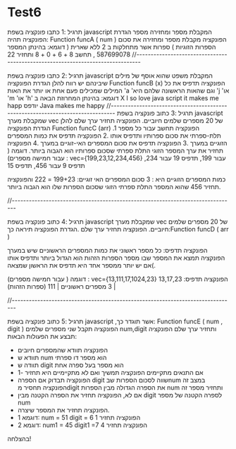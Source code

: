 # Test6
תרגיל :1 
כתבו פונקציה בשפת javascript המקבלת מספר ומחזירה מספר 
הגדרת הפונקציה תהיה: 
Function funcA ( num ) 
הפונקציה מקבלת מספר ומחזירה את סכום הספרות הזוגיות ) ספרות אשר מתחלקות ב 2 ללא שארית ( 
דוגמא:
בהינתן המספר 587699078 , תחשב 8 + 6 + 0 + 8 ותחזיר 22
//-------------------------------------------------------------------------------

תרגיל :2 
כתבו פונקציה בשפת javascript המקבלת משפט שהוא אוסף של מילים שיבינהם יש רווח 
להלן הגדרת הפונקציה 
Function funcB (x) 
הפונקציה תדפיס את כל המילים שמכילים פעם אחת או יותר את האות 'a 'וגם שהאות הראשונה שלהם היא 'j 'או 'm 'או 'h'
דוגמא: 
בהינתן המחרוזת הבאה ב X
I so love java script it makes me happ
יודפס 
Java makes me happy
//-------------------------------------------------------------------------------
תרגיל :3 
כתוב פונקציה בשפת javascript שמקבלת מערך vec של 20 מספרים שלמים חיוביים. הפונקציה תחזיר ערך שלם
להלן הגדרת הפונקציה
Function funcC (arr)
.1 הפונקציה תחשב עבור כל מספר תלת-ספרתי את סכום ספרותיו ותדפיס אותו
.2 הפונקציה תדפיס את כמות המספרים הזוגיים במערך 
.3 הפונקציה תדפיס את סכום המספרים האי-זוגיים במערך
.4 הפונקציה תחזיר את ערך המספר הזוגי התלת ספרתי שסכום ספרותיו הוא הגבוה ביותר.
דוגמה ( עבור חמישה מספרים) : vec={199,23,12,234,456}
עבור 199, תדפיס 19
עבור 234, תדפיס 9
עבור 456, תדפיס 15

כמות המספרים הזוגיים היא : 3
סכום המספרים האי זוגיים: 199+23 = 222
והפונקציה תחזיר 456 שהוא המספר התלת ספרתי הזוגי שסכום הספרות שלו הוא הגבוה ביותר.

//-------------------------------------------------------------------------------

תרגיל :4 
כתוב פונקציה בשפת javascript שמקבלת מערך vec של 20 מספרים שלמים חיוביים. הפונקציה תחזיר ערך שלם .הגדרת 
הפונקציה תיראה כך:Function funcD ( arr ) 

הפונקציה תדפיס:
כל מספר ראשוני
את כמות המספרים הראשוניים שיש במערך
הפונקציה תמצא את המספר שבו מספר הספרות הזהות הוא הגדול ביותר ותדפיס אותו )אם יש יותר ממספר אחד היא תדפיס את הראשון שמצאה.


דוגמה ( עבור חמישה מספרים) : vec={13,111,17,1024,23}
הפונקציה תדפיס: 13,17,23 | 3 מספרים ראשוניים | 111 (ספרות הזהות)

//-------------------------------------------------------------------------------


תרגיל :5 
כתוב פונקציה בשפת javascript ,אשר תוגדר כך:
Function funcE ( num , digit ) 
הפונקציה תקבל שני מספרים שלמים num,digit ותחזיר ערך שלם
הפונקציה תבצע את הפעולות הבאות: 
- הפונקציה תוודא שהמספרים חיובים
- תוודא ש num הוא מספר דו ספרתי
- תוודה ש digit הוא מספר בעל ספרה אחת
- אם  התנאים מתקיימים הפונקציה תמשיך ואם לא מתקיימיים היא תחזיר -1
- הפונקציה תבדוק אם הספרה digit שווה לסכום הספרות שבnum במצב זה הפונקציה תחסיר מdigit את הספרה הגדולה מבין הספרות  num ותחזיר מספר זה
- אם לא, הפונקציה תחזיר את הספרה הקטנה מבין digit לספרה הקטנה של מספר num
- הפונקציה תחזיר את המספר שיצרה.
- דוגמא 1: num = 51 digit = 6  הפונקציה תחזיר 1
- דוגמא 2: num1 = 45 digit1 =7 הפונקציה תחזיר 4


בהצלחה!
